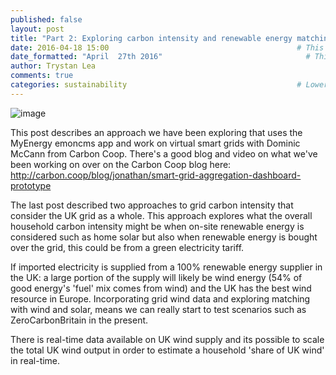 ```yaml
---
published: false
layout: post
title: "Part 2: Exploring carbon intensity and renewable energy matching: real-time grid CO2 intensity + on-site and grid renewable energy"
date: 2016-04-18 15:00                                          # This is the indexed published time and date
date_formatted: "April  27th 2016"                                # This is the public facing date on the post
author: Trystan Lea
comments: true
categories: sustainability                                      # Lower case
---
```





![image]({{site.image_path}}/winderful.png)

This post describes an approach we have been exploring that uses the MyEnergy emoncms app and work on virtual smart grids with Dominic McCann from Carbon Coop. There's a good blog and video on what we've been working on over on the Carbon Coop blog here: http://carbon.coop/blog/jonathan/smart-grid-aggregation-dashboard-prototype

The last post described two approaches to grid carbon intensity that consider the UK grid as a whole. This approach explores what the overall household carbon intensity might be when on-site renewable energy is considered such as home solar but also when renewable energy is bought over the grid, this could be from a green electricity tariff.

If imported electricity is supplied from a 100% renewable energy supplier in the UK: a large portion of the supply will likely be wind energy (54% of good energy's 'fuel' mix comes from wind) and the UK has the best wind resource in Europe. Incorporating grid wind data and exploring matching with wind and solar, means we can really start to test scenarios such as ZeroCarbonBritain in the present.

There is real-time data available on UK wind supply and its possible to scale the total UK wind output in order to estimate a household 'share of UK wind' in real-time.

<!--more-->


